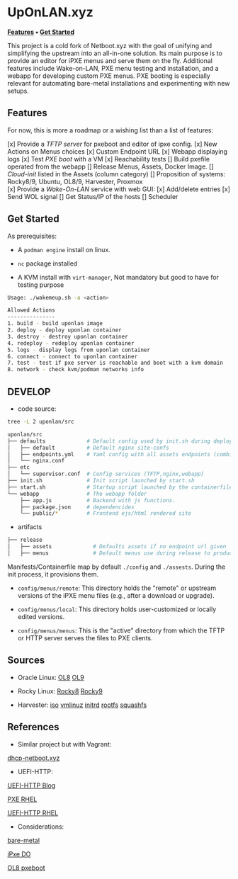 # UpOnLAN.xyz

**[Features](#features) • [Get Started](#get-started)**

This project is a cold fork of Netboot.xyz with the goal of unifying and simplifying the upstream into an all-in-one solution. Its main purpose is to provide an editor for iPXE menus and serve them on the fly. Additional features include Wake-on-LAN, PXE menu testing and installation, and a webapp for developing custom PXE menus. PXE booting is especially relevant for automating bare-metal installations and experimenting with new setups.

## Features

For now, this is more a roadmap or a wishing list than a list of features:

[x] Provide a *TFTP server* for pxeboot and editor of ipxe config.
[x] New Actions on Menus choices
[x] Custom Endpoint URL
[x] Webapp displaying logs
[x] Test *PXE boot* with a VM
[x] Reachability tests
[] Build pxefile operated from the webapp
[] Release Menus, Assets, Docker Image.
[] *Cloud-init* listed in the Assets (column category)
[] Proposition of systems: Rocky8/9, Ubuntu, OL8/9, Harvester, Proxmox   
[x] Provide a *Wake-On-LAN* service with web GUI:
    [x] Add/delete entries
    [x] Send WOL signal
    [] Get Status/IP of the hosts
    [] Scheduler

## Get Started

As prerequisites:

* A `podman engine` install on linux.

* `nc` package installed

* A KVM install with `virt-manager`, Not mandatory but good to have for testing purpose 

```bash
Usage: ./wakemeup.sh -a <action>

Allowed Actions
---------------
1. build - build uponlan image
2. deploy - deploy uponlan container
3. destroy - destroy uponlan container
4. redeploy - redeploy uponlan container
5. logs - display logs from uponlan container
6. connect - connect to uponlan container
7. test - test if pxe server is reachable and boot with a kvm domain
8. network - check kvm/podman networks info
```

## DEVELOP 

* code source:

```bash
tree -L 2 uponlan/src

uponlan/src
├── defaults             # Default config used by init.sh during deployement
│   ├── default          # Default nginx site-confs
│   ├── endpoints.yml    # Yaml config with all assets endpoints (combine with env ENDPOINT_URL)provided 
│   └── nginx.conf
├── etc
│   └── supervisor.conf  # Config services (TFTP,nginx,webapp)
├── init.sh              # Init script launched by start.sh
├── start.sh             # Startup script launched by the containerfile 
└── webapp               # The webapp folder
    ├── app.js           # Backend with js functions. 
    ├── package.json     # dependencides
    └── public/*         # Frontend ejs/html rendered site
```

* artifacts

```bash
├── release
│   ├── assets             # Defaults assets if no endpoint url given
│   ├── menus              # Default menus use during release to produce artifcate menus.tar.gz
```

Manifests/Containerfile map by default `./config` and `./assests`. During the init process, it provisions them.

- `config/menus/remote`: This directory holds the "remote" or upstream versions of the iPXE menu files (e.g., after a download or upgrade).

- `config/menus/local`: This directory holds user-customized or locally edited versions.

- `config/menus/menus`: This is the "active" directory from which the TFTP or HTTP server serves the files to PXE clients.



## Sources 

* Oracle Linux:
[OL8](https://yum.oracle.com/ISOS/OracleLinux/OL8/u10/x86_64/OracleLinux-R8-U10-x86_64-boot.iso)
[OL9](https://yum.oracle.com/ISOS/OracleLinux/OL9/u5/x86_64/OracleLinux-R9-U5-x86_64-dvd.iso)


* Rocky Linux:
[Rocky8](https://download.rockylinux.org/pub/rocky/8/isos/x86_64/Rocky-8.10-x86_64-boot.iso)
[Rocky9](https://download.rockylinux.org/pub/rocky/9/isos/x86_64/Rocky-9.5-x86_64-boot.iso)


* Harvester:
[iso](https://releases.rancher.com/harvester/v1.5.0/harvester-v1.5.0-amd64.iso)
[vmlinuz](https://releases.rancher.com/harvester/v1.5.0/harvester-v1.5.0-vmlinuz-amd64)
[initrd](https://releases.rancher.com/harvester/v1.5.0/harvester-v1.5.0-initrd-amd64)
[rootfs](https://releases.rancher.com/harvester/v1.5.0/harvester-v1.5.0-rootfs-amd64.squashfs)
[squashfs](https://releases.rancher.com/harvester/v1.5.0/harvester-v1.5.0-rootfs-amd64.squashfs)


## References

* Similar project but with Vagrant:

[dhcp-netboot.xyz](https://github.com/samdbmg/dhcp-netboot.xyz)

* UEFI-HTTP:

[UEFI-HTTP Blog](https://mrguitar.net/blog/?p=2300)

[PXE RHEL](https://developers.redhat.com/articles/2024/08/20/bare-metal-deployments-image-mode-rhel#prepare_a_pxe_environment)

[UEFI-HTTP RHEL](https://developers.redhat.com/articles/2024/08/20/bare-metal-deployments-image-mode-rhel#bonus__forget_tftp_uefi_http_boot_is_better)

* Considerations:

[bare-metal](https://www.jimangel.io/posts/automate-ubuntu-22-04-lts-bare-metal/)

[iPxe DO](https://www.digitalocean.com/community/tutorials/bare-metal-provisioning-with-pxe-and-ipxe)

[OL8 pxeboot](https://github.com/laspavel/pxe-boot)